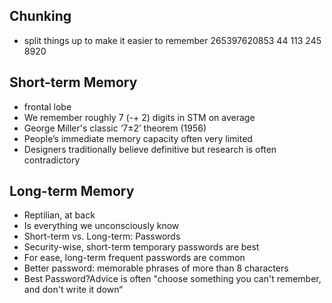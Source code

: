 ## Chunking
- split things up to make it easier to remember
265397620853
44 113 245 8920
## Short-term Memory
- frontal lobe
- We remember roughly 7 (-+ 2) digits in STM on average
- George Miller's classic ‘7±2’ theorem (1956)
- People’s immediate memory capacity often very limited
- Designers traditionally believe definitive but research is often contradictory
## Long-term Memory
- Reptilian, at back
- Is everything we unconsciously know
- Short-term vs. Long-term: Passwords
- Security-wise, short-term temporary passwords are best
- For ease, long-term frequent passwords are common
- Better password: memorable phrases of more than 8 characters
- Best Password?Advice is often "choose something you can't remember, and don't write it down“